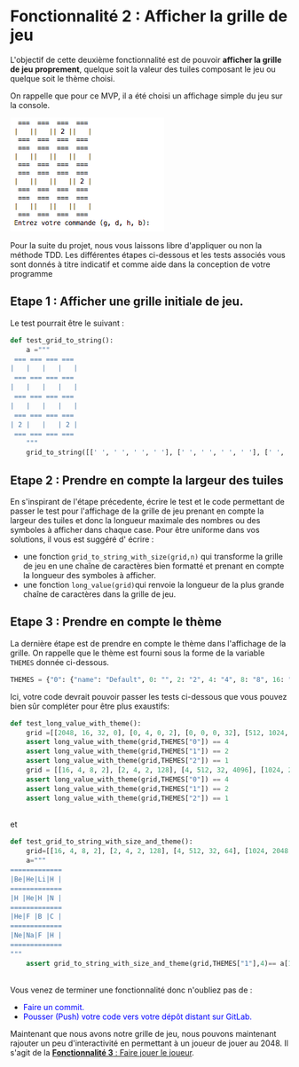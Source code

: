 # Fonctionnalité 2 : Afficher la grille de jeu


L'objectif de cette deuxième fonctionnalité est de pouvoir **afficher la grille de jeu proprement**, quelque soit la valeur des tuiles composant le jeu ou quelque soit le thème choisi.

On rappelle que pour ce MVP, il a été choisi un affichage simple du jeu sur la console.



![Vue du jeu 2048](./Images/2048_maquette.png)

Pour la suite du projet, nous vous laissons libre d'appliquer ou non la méthode TDD. Les différentes étapes ci-dessous et les tests associés vous sont donnés à titre indicatif et comme aide dans la conception de votre programme




## Etape 1 : Afficher une grille initiale de jeu.


Le test pourrait être le suivant :

```PYTHON
def test_grid_to_string():
    a ="""
 === === === ===
|   |   |   |   |
 === === === ===
|   |   |   |   |
 === === === ===
|   |   |   |   |
 === === === ===
| 2 |   |   | 2 |
 === === === ===
    """
    grid_to_string([[' ', ' ', ' ', ' '], [' ', ' ', ' ', ' '], [' ', ' ', ' ', ' '], [2, ' ', ' ', 2]],4)==a
```

## Etape 2 : Prendre en compte la largeur des tuiles

En s'inspirant de l'étape précedente, écrire le test et le code permettant de passer le test pour l'affichage de la grille de jeu prenant en compte la largeur des tuiles et donc la longueur maximale des nombres ou des symboles à afficher dans chaque case.
Pour être uniforme dans vos solutions, il vous est suggéré d' écrire :

+ une fonction `grid_to_string_with_size(grid,n)` qui transforme la grille de jeu en une chaîne de caractères bien formatté et prenant en compte la longueur des symboles à afficher.
+ une fonction `long_value(grid)`qui renvoie la longueur de la plus grande chaîne de caractères dans la grille de jeu.




## Etape 3 : Prendre en compte le thème

La dernière étape est de prendre en compte le thème dans l'affichage de la grille. On rappelle que le thème est fourni sous la forme de la variable `THEMES` donnée ci-dessous.

```PYTHON
THEMES = {"0": {"name": "Default", 0: "", 2: "2", 4: "4", 8: "8", 16: "16", 32: "32", 64: "64", 128: "128", 256: "256", 512: "512", 1024: "1024", 2048: "2048", 4096: "4096", 8192: "8192"}, "1": {"name": "Chemistry", 0: "", 2: "H", 4: "He", 8: "Li", 16: "Be", 32: "B", 64: "C", 128: "N", 256: "O", 512: "F", 1024: "Ne", 2048: "Na", 4096: "Mg", 8192: "Al"}, "2": {"name": "Alphabet", 0: "", 2: "A", 4: "B", 8: "C", 16: "D", 32: "E", 64: "F", 128: "G", 256: "H", 512: "I", 1024: "J", 2048: "K", 4096: "L", 8192: "M"}}
```

Ici, votre code devrait pouvoir passer les tests ci-dessous que vous pouvez bien sûr compléter pour être plus exaustifs:


```PYTHON
def test_long_value_with_theme():
    grid =[[2048, 16, 32, 0], [0, 4, 0, 2], [0, 0, 0, 32], [512, 1024, 0, 2]]
    assert long_value_with_theme(grid,THEMES["0"]) == 4
    assert long_value_with_theme(grid,THEMES["1"]) == 2
    assert long_value_with_theme(grid,THEMES["2"]) == 1
    grid = [[16, 4, 8, 2], [2, 4, 2, 128], [4, 512, 32, 4096], [1024, 2048, 512, 2]]
    assert long_value_with_theme(grid,THEMES["0"]) == 4
    assert long_value_with_theme(grid,THEMES["1"]) == 2
    assert long_value_with_theme(grid,THEMES["2"]) == 1
    
```
et


```PYTHON
def test_grid_to_string_with_size_and_theme():
    grid=[[16, 4, 8, 2], [2, 4, 2, 128], [4, 512, 32, 64], [1024, 2048, 512, 2]]
    a="""
=============
|Be|He|Li|H |
=============
|H |He|H |N |
=============
|He|F |B |C |
=============
|Ne|Na|F |H |
=============
"""
    assert grid_to_string_with_size_and_theme(grid,THEMES["1"],4)== a[1:]
    
```
        
Vous venez de terminer une fonctionnalité donc n'oubliez pas de :

+ <span style='color:blue'>Faire un commit.</span> 
+ <span style='color:blue'>Pousser (Push) votre code vers votre dépôt distant sur GitLab.</span> 

Maintenant que nous avons notre grille de jeu, nous pouvons maintenant rajouter un peu d'interactivité en permettant à un joueur de jouer au 2048. Il s'agit de la [**Fonctionnalité 3** : Faire jouer le joueur](./2048_S1_Donnerinstruction.md).
   
    
    
    
    
    
    










